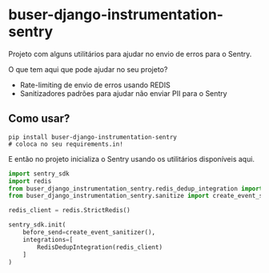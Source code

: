 # buser-django-instrumentation-sentry

Projeto com alguns utilitários para ajudar no envio de erros para o Sentry.

O que tem aqui que pode ajudar no seu projeto?

* Rate-limiting de envio de erros usando REDIS
* Sanitizadores padrões para ajudar não enviar PII para o Sentry

## Como usar?

```shellscript
pip install buser-django-instrumentation-sentry
# coloca no seu requirements.in!
```

E então no projeto inicializa o Sentry usando os utilitários disponíveis aqui.

```python
import sentry_sdk
import redis
from buser_django_instrumentation_sentry.redis_dedup_integration import RedisDedupIntegration
from buser_django_instrumentation_sentry.sanitize import create_event_sanitizer

redis_client = redis.StrictRedis()

sentry_sdk.init(
    before_send=create_event_sanitizer(),
    integrations=[
        RedisDedupIntegration(redis_client)
    ]
)
```